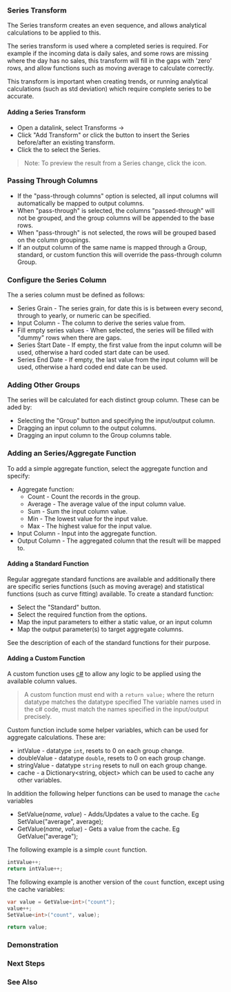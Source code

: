 ### Series Transform

The Series transform creates an even sequence, and allows analytical calculations to be applied to this.

The series transform is used where a completed series is required.  For example if the incoming data is daily sales, and some rows are missing where the day has no sales, this transform will fill in the gaps with 'zero' rows, and allow functions such as moving average to calculate correctly.  

This transform is important when creating trends, or running analytical calculations (such as std deviation) which require complete series to be accurate.

#### Adding a Series Transform

* Open a datalink, select Transforms &rarr; 
* Click "Add Transform" or click the <a class="btn btn-sm btn-success text-white mr-1" title="Insert a transform before this"><i class="fa fa-plus"></i></a> button to insert the Series before/after an existing transform.
* Click the <a class="btn btn-sm btn-success text-white mr-1"><i class="fa fa-calendar"></i></a> to select the Series.

> Note: To preview the result from a Series change, click the <a class="btn btn-sm btn-success text-white mr-1" ><i class="fa fa-search"></i></a> icon.

### Passing Through Columns

* If the "pass-through columns" option is selected, all input columns will automatically be mapped to output columns.
* When "pass-through" is selected, the columns "passed-through" will not be grouped, and the group columns will be appended to the base rows.
* When "pass-through" is not selected, the rows will be grouped based on the column groupings.
* If an output column of the same name is mapped through a Group, standard, or custom function this will override the pass-through column Group.

### Configure the Series Column

The a series column must be defined as follows:

* Series Grain - The series grain, for date this is is between every second, through to yearly, or numeric can be specified.
* Input Column - The column to derive the series value from.
* Fill empty series values - When selected, the series will be filled with "dummy" rows when there are gaps.
* Series Start Date - If empty, the first value from the input column will be used, otherwise a hard coded start date can be used.
* Series End Date - If empty, the last value from the input column will be used, otherwise a hard coded end date can be used.

### Adding Other Groups

The series will be calculated for each distinct group column.  These can be aded by:

* Selecting the "Group" button and specifying the input/output column.
* Dragging an input column to the output columns.
* Dragging an input column to the Group columns table.

### Adding an Series/Aggregate Function

To add a simple aggregate function, select the aggregate function and specify:
* Aggregate function:
    * Count - Count the records in the group.
    * Average - The average value of the input column value.
    * Sum - Sum the input column value.
    * Min - The lowest value for the input value.
    * Max - The highest value for the input value.
* Input Column - Input into the aggregate function.
* Output Column - The aggregated column that the result will be mapped to.

#### Adding a Standard Function

Regular aggregate standard functions are available and additionally there are specific series functions (such as moving average) and statistical functions (such as curve fitting) available.  To create a standard function: 
* Select the "Standard" button.
* Select the required function from the options.
* Map the input parameters to either a static value, or an input column
* Map the output parameter(s) to target aggregate columns.

See the description of each of the standard functions for their purpose.

#### Adding a Custom Function

A custom function uses [c#](https://docs.microsoft.com/en-us/dotnet/csharp/quick-starts/) to allow any logic to be applied using the available column values.

> A custom function must end with a `return value;` where the return datatype matches the datatype specified
> The variable names used in the c# code, must match the names specified in the input/output precisely.

Custom function include some helper variables, which can be used for aggregate calculations.  These are:
* intValue - datatype `int`, resets to 0 on each group change.
* doubleValue - datatype `double`, resets to 0 on each group change.
* stringValue - datatype `string` resets to null on each group change.
* cache - a Dictionary<string, object> which can be used to cache any other variables.

In addition the following helper functions can be used to manage the `cache` variables
* SetValue<datatype>(*name*, *value*) - Adds/Updates a value to the cache.  Eg SetValue<int>("average", average);
* GetValue<datatype>(*name*, *value*) - Gets a value from the cache.  Eg GetValue<int>("average");


The following example is a simple `count` function.
```csharp
intValue++;
return intValue++;
```

The following example is another version of the `count` function, except using the cache variables:
```csharp
var value = GetValue<int>("count");
value++;
SetValue<int>("count", value);

return value;
```

### Demonstration


### Next Steps


### See Also
